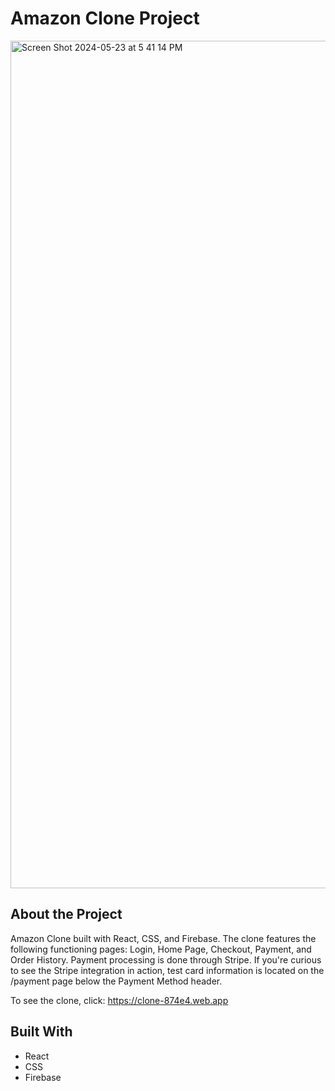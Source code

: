 # Amazon Clone Project

<img width="1356" alt="Screen Shot 2024-05-23 at 5 41 14 PM" src="https://github.com/hectarescraps/Amazon-Clone/assets/69264409/23026521-bf9e-49a7-b6af-50e5c314fd88">

## About the Project

Amazon Clone built with React, CSS, and Firebase. The clone features the following functioning pages: Login, Home Page, Checkout, Payment, and Order History. Payment processing is done through Stripe. If you're curious to see the Stripe integration in action, test card information is located on the /payment page below the Payment Method header.

To see the clone, click: https://clone-874e4.web.app

## Built With

- React
- CSS
- Firebase
